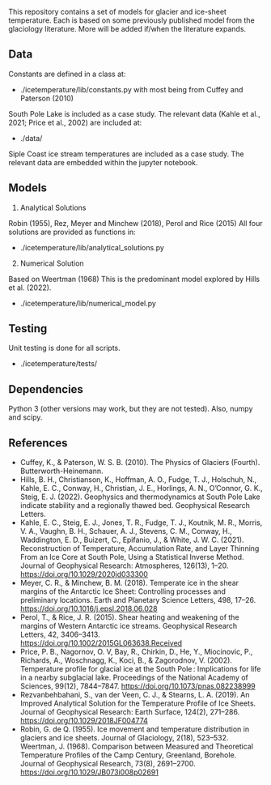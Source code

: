 This repository contains a set of models for glacier and ice-sheet temperature. Each is based on some previously published model from the glaciology literature. More will be added if/when the literature expands.

Data
---

Constants are defined in a class at:
- ./icetemperature/lib/constants.py
with most being from Cuffey and Paterson (2010)

South Pole Lake is included as a case study. The relevant data (Kahle et al., 2021; Price et al., 2002) are included at:
- ./data/

Siple Coast ice stream temperatures are included as a case study. The relevant data are embedded within the jupyter notebook.

Models
---

1) Analytical Solutions

Robin (1955), Rez, Meyer and Minchew (2018), Perol and Rice (2015)
All four solutions are provided as functions in:
- ./icetemperature/lib/analytical_solutions.py

2) Numerical Solution

Based on Weertman (1968)
This is the predominant model explored by Hills et al. (2022).
- ./icetemperature/lib/numerical_model.py

Testing
---

Unit testing is done for all scripts.
- ./icetemperature/tests/

Dependencies
---

Python 3 (other versions may work, but they are not tested). Also, numpy and scipy.

References
---

- Cuffey, K., & Paterson, W. S. B. (2010). The Physics of Glaciers (Fourth). Butterworth-Heinemann.
- Hills, B. H., Christianson, K., Hoffman, A. O., Fudge, T. J., Holschuh, N., Kahle, E. C., Conway, H., Christian, J. E., Horlings, A. N., O’Connor, G. K., Steig, E. J.
(2022). Geophysics and thermodynamics at South Pole Lake indicate stability and a regionally thawed bed. Geophysical Research Letters.
- Kahle, E. C., Steig, E. J., Jones, T. R., Fudge, T. J., Koutnik, M. R., Morris, V. A., Vaughn, B. H., Schauer, A. J., Stevens, C. M., Conway, H., Waddington, E. D., Buizert, C., Epifanio, J., & White, J. W. C. (2021). Reconstruction of Temperature, Accumulation Rate, and Layer Thinning From an Ice Core at South Pole, Using a Statistical Inverse Method. Journal of Geophysical Research: Atmospheres, 126(13), 1–20. https://doi.org/10.1029/2020jd033300
- Meyer, C. R., & Minchew, B. M. (2018). Temperate ice in the shear margins of the Antarctic Ice Sheet: Controlling processes and preliminary locations. Earth and Planetary Science Letters, 498, 17–26. https://doi.org/10.1016/j.epsl.2018.06.028
- Perol, T., & Rice, J. R. (2015). Shear heating and weakening of the margins of Western Antarctic ice streams. Geophysical Research Letters, 42, 3406–3413. https://doi.org/10.1002/2015GL063638.Received
- Price, P. B., Nagornov, O. V, Bay, R., Chirkin, D., He, Y., Miocinovic, P., Richards, A., Woschnagg, K., Koci, B., & Zagorodnov, V. (2002). Temperature profile for glacial ice at the South Pole : Implications for life in a nearby subglacial lake. Proceedings of the National Academy of Sciences, 99(12), 7844–7847. https://doi.org/10.1073/pnas.082238999
- Rezvanbehbahani, S., van der Veen, C. J., & Stearns, L. A. (2019). An Improved Analytical Solution for the Temperature Profile of Ice Sheets. Journal of Geophysical Research: Earth Surface, 124(2), 271–286. https://doi.org/10.1029/2018JF004774
- Robin, G. de Q. (1955). Ice movement and temperature distribution in glaciers and ice sheets. Journal of Glaciology, 2(18), 523–532.
Weertman, J. (1968). Comparison between Measured and Theoretical Temperature Profiles of the Camp Century, Greenland, Borehole. Journal of Geophysical Research, 73(8), 2691–2700. https://doi.org/10.1029/JB073i008p02691
